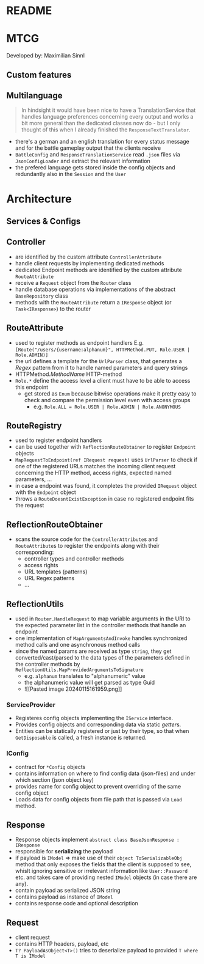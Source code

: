 
# README
# MTCG

Developed by: Maximilian Sinnl
## Custom features
## Multilanguage
> In hindsight it would have been nice to have a TranslationService that handles language preferences concerning every output and works a bit more general than the dedicated classes now do - but I only thought of this when I already finished the `ResponseTextTranslator`.
+ there's a german and an english translation for every status message and for the battle gameplay output that the clients receive
+ `BattleConfig` and `ResponseTranslationService` read `.json` files via `JsonConfigLoader` and extract the relevant information
+ the prefered language gets stored inside the config objects and redundantly also in the `Session` and the `User`


# Architecture

## Services & Configs

## Controller
+ are identified by the custom attribute `ControllerAttribute`
+ handle client requests by implementing dedicated methods
+ dedicated Endpoint methods are identified by the custom attribute `RouteAttribute`
+ receive a `Request` object from the `Router` class
+ handle database operations via implementations of the abstract `BaseRepository` class
+ methods with the `RouteAttribute` return a `IResponse` object (or `Task<IResponse>`) to the router

## RouteAttribute
+ used to register methods as endpoint handlers
E.g. `[Route("/users/{username:alphanum}", HTTPMethod.PUT, Role.USER | Role.ADMIN)]`
+ the url defines a template for the `UrlParser` class, that generates a *Regex* pattern from it to handle named parameters and query strings
+ HTTPMethod.*MethodName* HTTP-method
+ `Role.*` define the access level a client must have to be able to access this endpoint
	+ get stored as `Enum` because bitwise operations make it pretty easy to check and compare the permission level even with access groups
		+ e.g. `Role.ALL = Role.USER | Role.ADMIN | Role.ANONYMOUS`

## RouteRegistry
+ used to register endpoint handlers
+ can be used together with `ReflectionRouteObtainer` to register `Endpoint` objects
+ `MapRequestToEndpoint(ref IRequest request)` uses `UrlParser` to check if one of the registered URLs matches the incoming client request concerning the HTTP method, access rights, expected named parameters, ...
+ in case a endpoint was found, it completes the provided `IRequest` object with the `Endpoint` object
+ throws a `RouteDoesntExistException` in case no registered endpoint fits the request




## ReflectionRouteObtainer
+ scans the source code for the `ControllerAttribute`s and `RouteAttribute`s to register the endpoints along with their corresponding:
	+ controller types and controller methods
	+ access rights
	+ URL templates (patterns)
	+ URL Regex patterns
	+ ...


## ReflectionUtils
+ used in `Router.HandleRequest` to map variable arguments in the URI to the expected parameter list in the controller methods that handle an endpoint
+ one implementation of `MapArgumentsAndInvoke` handles synchronized method calls and one asynchronous method calls
+ since the named params are received as type `string`, they get converted/cast/parsed to the data types of the parameters defined in the controller methods by `ReflectionUtils.MapProvidedArgumentsToSignature`
	+ e.g.  `alphanum` translates to "alphanumeric" value
	+ the alphanumeric value will get parsed as type Guid
	+ ![[Pasted image 20240115161959.png]]

### ServiceProvider

+ Registeres config objects implementing the `IService` interface.
+ Provides config objects and corresponding data via static *getter*s.
+ Entities can be statically registered or just by their type, so that when `GetDisposable` is called, a fresh instance is returned.

  

### IConfig

+ contract for `*Config` objects
+ contains information on where to find config data (json-files) and under which section (json object key)
+ provides name for config object to prevent overriding of the same config object
+ Loads data for config objects from file path that is passed via `Load` method.
## Response
+ Response objects implement `abstract class BaseJsonResponse : IResponse`
+ responsible for **serializing** the payload
+ if payload is `IModel` => make use of their `object ToSerializableObj` method that only exposes the fields that the client is supposed to see, whislt ignoring sensitive or irrelevant information like `User::Password` etc. and takes care of providing nested `IModel` objects (in case there are any).
+ contain payload as serialized JSON string
+ contains payload as instance of `IModel`
+ contains response code and optional description
## Request
+ client request
+ contains HTTP headers, payload, etc
+ `T? PayloadAsObject<T>()` tries to deserialize payload to provided `T where T is IModel`

